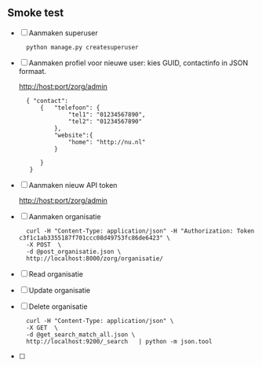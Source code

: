 ## Smoke test 


- [ ] Aanmaken superuser

        python manage.py createsuperuser     


- [ ] Aanmaken profiel voor nieuwe user: kies GUID, contactinfo in JSON formaat.

    <http://host:port/zorg/admin>
    
        { "contact":
            {   "telefoon": {
                    "tel1": "01234567890",
                    "tel2": "01234567890"
                },
                "website":{
                    "home": "http://nu.nl"
                }
    
            }
         }
		
- [ ] Aanmaken nieuw API token

    <http://host:port/zorg/admin>
- [ ] Aanmaken organisatie

        curl -H "Content-Type: application/json" -H "Authorization: Token c3f1c1ab3355187f701ccc08d49753fc86de6423" \
        -X POST  \
        -d @post_organisatie.json \
        http://localhost:8000/zorg/organisatie/

    
- [ ] Read organisatie

- [ ] Update organisatie

- [ ] Delete organisatie

        curl -H "Content-Type: application/json" \
        -X GET  \
        -d @get_search_match_all.json \
        http://localhost:9200/_search   | python -m json.tool

- [ ] 
